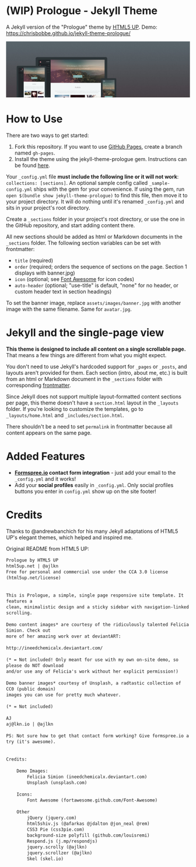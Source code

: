 # (WIP) Prologue - Jekyll Theme

A Jekyll version of the "Prologue" theme by [HTML5 UP](https://html5up.net/). Demo: https://chrisbobbe.github.io/jekyll-theme-prologue/

![Prologue Theme](assets/images/screenshot.png "Prologue Theme Screenshot")

# How to Use

There are two ways to get started:

1. Fork this repository. If you want to use [GitHub Pages](https://pages.github.com/), create a branch named `gh-pages`.
2. Install the theme using the jekyll-theme-prologue gem. Instructions can be found [here](https://jekyllrb.com/docs/themes/#installing-a-theme).

Your `_config.yml` file **must include the following line or it will not work**: `collections: [sections]`. An optional sample config called `_sample-config.yml` ships with the gem for your convenience. If using the gem, run `open $(bundle show jekyll-theme-prologue)` to find this file, then move it to your project directory. It will do nothing until it's renamed `_config.yml` and sits in your project's root directory.

Create a `_sections` folder in your project's root directory, or use the one in the GitHub repository, and start adding content there.

All new sections should be added as html or Markdown documents in the `_sections` folder. The following section variables can be set with frontmatter:
- `title` (required)
- `order` (required; orders the sequence of sections on the page. Section 1 displays with banner.jpg)
- `icon` (optional; see [Font Awesome](http://fontawesome.io/icons/) for icon codes)
- `auto-header` (optional; "use-title" is default, "none" for no header, or custom header text in section headings)

To set the banner image, replace `assets/images/banner.jpg` with another image with the same filename. Same for `avatar.jpg`.

# Jekyll and the single-page view

**This theme is designed to include all content on a single scrollable page.** That means a few things are different from what you might expect.

You don't need to use Jekyll's hardcoded support for `_pages` or `_posts`, and layouts aren't provided for them. Each section (intro, about me, etc.) is built from an html or Markdown document in the `_sections` folder with corresponding [frontmatter](https://jekyllrb.com/docs/frontmatter/).

Since Jekyll does not support multiple layout-formatted content sections per page, this theme doesn't have a `section.html` layout in the `_layouts` folder. If you're looking to customize the templates, go to `_layouts/home.html` and `_includes/section.html`.

There shouldn't be a need to set `permalink` in frontmatter because all content appears on the same page.

# Added Features

* **[Formspree.io](https://formspree.io/) contact form integration** - just add your email to the `_config.yml` and it works!
* Add your **social profiles** easily in `_config.yml`. Only social profiles buttons you enter in `config.yml` show up on the site footer!

# Credits

Thanks to @andrewbanchich for his many Jekyll adaptations of HTML5 UP's elegant themes, which helped and inspired me.

Original README from HTML5 UP:

```
Prologue by HTML5 UP
html5up.net | @ajlkn
Free for personal and commercial use under the CCA 3.0 license (html5up.net/license)


This is Prologue, a simple, single page responsive site template. It features a
clean, minimalistic design and a sticky sidebar with navigation-linked scrolling.

Demo content images* are courtesy of the ridiculously talented Felicia Simion. Check out
more of her amazing work over at deviantART:

http://ineedchemicalx.deviantart.com/

(* = Not included! Only meant for use with my own on-site demo, so please do NOT download
and/or use any of Felicia's work without her explicit permission!)

Demo banner images* courtesy of Unsplash, a radtastic collection of CC0 (public domain)
images you can use for pretty much whatever.

(* = Not included)

AJ
aj@lkn.io | @ajlkn

PS: Not sure how to get that contact form working? Give formspree.io a try (it's awesome).


Credits:

	Demo Images:
		Felicia Simion (ineedchemicalx.deviantart.com)
		Unsplash (unsplash.com)

	Icons:
		Font Awesome (fortawesome.github.com/Font-Awesome)

	Other
		jQuery (jquery.com)
		html5shiv.js (@afarkas @jdalton @jon_neal @rem)
		CSS3 Pie (css3pie.com)
		background-size polyfill (github.com/louisremi)
		Respond.js (j.mp/respondjs)
		jquery.scrolly (@ajlkn)
		jquery.scrollzer (@ajlkn)
		Skel (skel.io)
```
